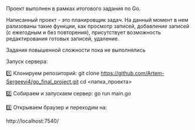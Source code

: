 Проект выполнен в рамках итогового задания по Go.

Написанный проект - это планировщик задач. На данный момент в нем рализованы такие функции, как просмотр записей, добавление записей (с ежегодным и без повторения), присутствует возможность редактирования готовых записей, удаление.

Задания повышенной сложности пока не выполнялись

Запуск сервера:

1️⃣ Клонируем репозиторий:
git clone https://github.com/Artem-Sergeevi4/go_final_project.git cd <папка_проекта>

2️⃣ Собираем и запускаем сервер:
go run main.go

3️⃣ Открываем браузер и переходим на:

http://localhost:7540/
